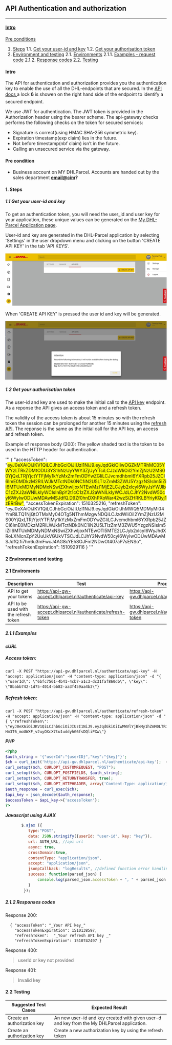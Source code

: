 ## API Authentication and authorization
___
#### [Intro](#id-intro)

[Pre conditions](#id-pre)

1. [Steps](#id-steps)
  1.1.  [Get your user-id and key](#id-steps1)
  1.2.  [Get your authorisation token](#id-steps2)
2.  [Environment and testing](#id-env)
  2.1. [Environments](#id-env-tst)
    2.1.1. [Examples - request code](#id-exmp)
    2.1.2. [Response codes](#id-res)
  2.2. [Testing](#id-test)

#### Intro<a id="id-intro"></a>
The API for authentication and authorization provides you the authentication key to enable the use of all the DHL-endpoints that are secured.
In the  [API docs ](https://api-gw.dhlparcel.nl/docs/#/)   a lock <span>&#x1F512;</span> is showen on the right hand side of the endpoint to identify a secured endpoint.

We use JWT for authentication. The JWT token is provided in the Authorization header using the bearer scheme.
The api-gateway checks performs the following checks on the token for secured services:

- Signature is correct(using HMAC SHA-256 symmetric key).
- Expiration timestamp(exp claim) lies in the future.
- Not before timestamp(nbf claim) isn’t in the future.
- Calling an unsecured service via the gateway.

#### Pre condition<a id="id-pre"></a>
- Business account on MY DHLParcel. Accounts are handed out by the sales department __<email@cim>?__

#### 1. Steps <a id="id-steps"></a>

##### 1.1 Get your user-id and key <a id="id-steps1"></a>

To get an authentication token, you will need the user_id and user key for your application, these unique values can be generated on the  [My DHL-Parcel Application page](https://my.dhlparcel.nl).

User-id and key are generated in the DHL-Parcel application by selecting 'Settings' in the user dropdown menu and clicking on the button 'CREATE API KEY' in the tab 'API KEYS'.

![](./images/instellingen.jpg)

When 'CREATE API KEY' is pressed the user id and key will be generated.

![](./images/generated.jpg)

##### 1.2 Get your authorisation token <a id="id-steps2"></a>

The user-id and key are used to make the initial call to the [API key](https://api-gw.dhlparcel.nl/authenticate/api-key) endpoint. As a reponse the API gives an access token and a refresh token.

The validity of the access token is about 15 minutes so with the refresh token the session can be prolonged for another 15 minutes using the [refresh API](https://api-gw.dhlparcel.nl/authenticate/refresh-token). The reponse is the same as the initial call for the API key, an access and refresh token.

Example of response body (200):
The yellow shaded text is the token to be used in the HTTP header for authentication.

'''
{
  "accessToken": "<span style="background-color:yellow">eyJ0eXAiOiJKV1QiLCJhbGciOiJIUzI1NiJ9.eyJqdGkiOiIwOGZkMTRhMC05YWYzLTRkZDMtODU3YS1hNzUyYWY3ZjUyYTciLCJzdWIiOiI2YmZjNzU2MS00YjQxLTRjYjctYTFjMy1kYzMxZmFmODYwZGIiLCJvcmdhbml6YXRpb25JZCI6ImE0MDkzM2RlLWJkMTctNDk0NC1iN2U5LTIzZmM3ZWU5YzgzNSIsIm5iZiI6MTUxMDMyNDMxNSwiZXhwIjoxNTEwMzI1MjE2LCJyb2xlcyI6WyJsYWJlbC1zZXJ2aWNlLkIyWCIsInBpY2t1cC1zZXJ2aWNlLkIyWCJdLCJhY2NvdW50cyI6WyIwODUwMDAwMSJdfQ.D9Zf0hnDXhPXoWar42wzSiZHRKLBYriyKQyj1zERrBw"</span>,
  "accessTokenExpiration": 1510325216,
  "refreshToken": "eyJ0eXAiOiJKV1QiLCJhbGciOiJIUzI1NiJ9.eyJqdGkiOiJhMWQ5MDMyMi04YmRiLTQ1NjQtOTMxMy04OTg5NThmMzgwNDQiLCJzdWIiOiI2YmZjNzU2MS00YjQxLTRjYjctYTFjMy1kYzMxZmFmODYwZGIiLCJvcmdhbml6YXRpb25JZCI6ImE0MDkzM2RlLWJkMTctNDk0NC1iN2U5LTIzZmM3ZWU5YzgzNSIsIm5iZiI6MTUxMDMyNDMxNSwiZXhwIjoxNTEwOTI5MTE2LCJyb2xlcyI6WyJhdXRoLXNlcnZpY2UuUkVGUkVTSCJdLCJhY2NvdW50cyI6WyIwODUwMDAwMSJdfQ.fi7hn6u3mFwcJ4AG8cYEh8OJFm2NDwOt407aP7sENSo",
  "refreshTokenExpiration": 1510929116
}
'''

#### 2 Environment and testing<a id="id-env-tst"></a>

#### 2.1 Enviroments <a id="id-env"></a>

Description |  Test  |  Production
----------------- | -------------------- | -------------------------
API to get your tokens| https://api-gw-accept.dhlparcel.nl/authenticate/api-key | https://api-gw.dhlparcel.nl/authenticate/api-key
 API to be used with the refresh token|https://api-gw-accept.dhlparcel.nl/authenticate/refresh-token| https://api-gw.dhlparcel.nl/authenticate/refresh-token

##### 2.1.1 Examples <a id="id-exmp"></a>

***cURL***
##### Access token:
```
curl -X POST "https://api-gw.dhlparcel.nl/authenticate/api-key" -H "accept: application/json" -H "content-type: application/json" -d "{ \"userId\": \"6bfc7561-4b41-4cb7-a1c3-dc31faf860db\", \"key\": \"8babb742-1d75-4014-bb82-aa3f459aa4b3\"}
```

##### Refresh token:
```
curl -X POST "https://api-gw.dhlparcel.nl/authenticate/refresh-token" -H "accept: application/json" -H "content-type: application/json" -d "{ \"refreshToken\": \"eyJ0eXAiOiJKV1QiLCJhbGciOiJIUzI1NiJ9.eyJqdGkiOiIwMWVlYjBkMy1hZmM0LTRiYjEtYTgzZS0wZDkxYzE4ZjVhZDUiLCJzdWIiOiI2YmZjNzU2MS00YjQxLTRjYjctYTFjMy1kYzMxZmFmODYwZGIiLCJvcmdhbml6YXRpb25JZCI6ImE0MDkzM2RlLWJkMTctNDk0NC1iN2U5LTIzZmM3ZWU5YzgzNSIsIm5iZiI6MTUxMDIxMDcxNSwiZXhwIjoxNTEwODE1NTE2LCJyb2xlcyI6WyJhdXRoLXNlcnZpY2UuUkVGUkVTSCJdLCJhY2NvdW50cyI6WyIwODUwMDAwMSJdfQ.y-Hm3T6_moUWXF_v2uyOXcX7tu1uddyhG6fsDQliPXw\"}
```

***PHP***
```php
<?php
$auth_string = '{"userId":"{userID}","key":"{key}"}';
$ch = curl_init('https://api-gw.dhlparcel.nl/authenticate/api-key');  <span style="color:red"> **//test environment**</span>
curl_setopt($ch, CURLOPT_CUSTOMREQUEST, "POST");
curl_setopt($ch, CURLOPT_POSTFIELDS, $auth_string);
curl_setopt($ch, CURLOPT_RETURNTRANSFER, true);
curl_setopt($ch, CURLOPT_HTTPHEADER, array('Content-Type: application/json','Accept: application/json'));
$auth_response = curl_exec($ch);
$api_key = json_decode($auth_response);
$accessToken = $api_key->{'accessToken'};
?>
```

***Javascript*** ***using AJAX***
```Javascript
       $.ajax ({
          type:"POST",
          data: JSON.stringify({userId: "user-id", key: "key"}),
          url: AUTH_URL, //api url
          async: true,
          crossDomain:true,
          contentType: "application/json",
          accept: "application/json",
          jsonpCallback: "logResults", //defined function error handling
          success: function(parsed_json) {
              console.log(parsed_json.accessToken + ", " + parsed_json.refreshToken);
          }
        });
```

##### 2.1.2 Responses codes <a id="id-res"></a>
Response 200:

```
  { "accessToken": "_Your API key_"
    "accessTokenExpiration": 1510138597,
    "refreshToken":  "_Your refresh API key _"
    "refreshTokenExpiration": 1510742497 }
```

Response 400:
>	userId or key not provided

Response 401:
>	Invalid key

#### 2.2 Testing <a id="id-test"></a>

Suggested Test Cases 	| Expected Result
--------------------------  |---------------------------
Create an authorization key  | An new user-id and key created with given user-d and key from the My DHLParcel application.
Create an authorization key | Create a new authorization key by using the refresh token
